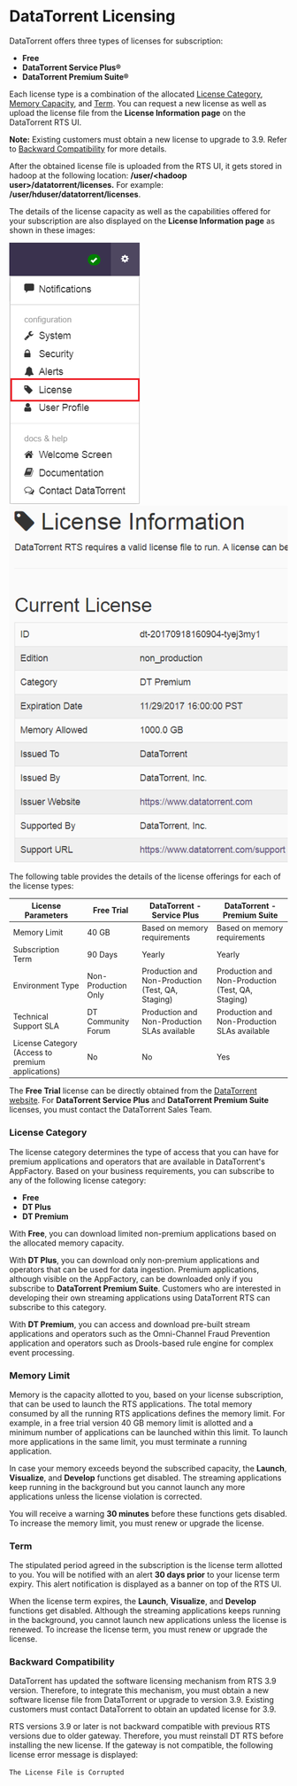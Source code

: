 # DataTorrent Licensing

DataTorrent offers three types of licenses for subscription:

- **Free**
- **DataTorrent Service Plus®** 
- **DataTorrent Premium Suite®** 

Each license type is a combination of the allocated [License Category](#LC), [Memory Capacity](#ML), and [Term](#TRM). You can request a new license as well as upload the license file from the **License Information page** on the DataTorrent RTS UI.

**Note:** Existing customers must obtain a new license to upgrade to 3.9. Refer to [Backward Compatibility](#BC) for more details. 

After the obtained license file is uploaded from the RTS UI, it gets stored in hadoop at the following location:
**/user/&lt;hadoop user&gt;/datatorrent/licenses.** For example: **/user/hduser/datatorrent/licenses**.

The details of the license capacity as well as the capabilities offered for your subscription are also displayed on the **License Information page** as shown in these images:

![](images/configuration/License.png)![](images/configuration/License2.png)

The following table provides the details of the license offerings for each of the license types:

|**License Parameters** |**Free Trial** |**DataTorrent - Service Plus**|**DataTorrent - Premium Suite**|
| --- | --- | --- | --- |
| Memory Limit | 40 GB | Based on memory requirements | Based on memory requirements |
| Subscription Term | 90 Days | Yearly | Yearly |
| Environment Type | Non-Production Only | Production and Non-Production (Test, QA, Staging) | Production and Non-Production (Test, QA, Staging) |
| Technical Support SLA | DT Community Forum | Production and Non-Production SLAs available | Production and Non-Production SLAs available |
| License Category (Access to premium applications) | No | No | Yes |

The **Free Trial** license can be directly obtained from the [DataTorrent website](https://www.datatorrent.com/license-upgrade/). For **DataTorrent Service Plus** and **DataTorrent Premium Suite** licenses, you must contact the DataTorrent Sales Team.

### <a name="LC"></a>License Category

The license category determines the type of access that you can have for premium applications and operators that are available in DataTorrent&#39;s AppFactory.  Based on your business requirements, you can subscribe to any of the following license category:

- **Free**
- **DT Plus**
- **DT Premium**

With **Free**, you can download limited non-premium applications based on the allocated memory capacity.

With **DT Plus**, you can download only non-premium applications and operators that can be used for data ingestion. Premium applications, although visible on the AppFactory, can be downloaded only if you subscribe to **DataTorrent Premium Suite**. Customers who are interested in developing their own streaming applications using DataTorrent RTS can subscribe to this category.

With **DT Premium**, you can access and download pre-built stream applications and operators such as the Omni-Channel Fraud Prevention application and operators such as Drools-based rule engine for complex event processing.

### <a name="ML"></a>Memory Limit

Memory is the capacity allotted to you, based on your license subscription, that can be used to launch the RTS applications.  The total memory consumed by all the running RTS applications defines the memory limit. For example, in a free trial version 40 GB memory limit is allotted and a minimum number of applications can be launched within this  limit.  To launch more applications in the same limit, you must terminate a running application.

In case your memory exceeds beyond the subscribed capacity, the **Launch**, **Visualize**, and **Develop** functions get disabled. The streaming applications keep running in the background but you cannot launch any more applications unless the license violation is corrected.

You will receive a warning **30 minutes** before these functions gets disabled. To increase the memory limit, you must renew or upgrade the license.

### <a name="TRM"></a>Term

The stipulated period agreed in the subscription is the license term allotted to you. You will be notified with an alert **30 days prior** to your license term expiry.  This alert notification is displayed as a banner on top of the RTS UI.

When the license term expires, the   **Launch**, **Visualize**, and **Develop** functions get disabled.  Although the streaming applications keeps running in the background, you cannot launch new applications unless the license is renewed. To increase the license term, you must renew or upgrade the license.

### <a name="BC"></a>Backward Compatibility

DataTorrent has updated the software licensing mechanism from RTS 3.9 version. Therefore, to integrate this mechanism, you must obtain a new software license file from DataTorrent or upgrade to version 3.9. Existing customers must contact DataTorrent to obtain an updated license for 3.9.

RTS versions 3.9 or later is not backward compatible with previous RTS versions due to older gateway. Therefore, you must reinstall DT RTS before installing the new license. If the gateway is not compatible, the following license error message is displayed:

`The License File is Corrupted`

